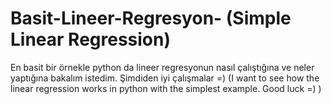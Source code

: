# Basit-Lineer-Regresyon- (Simple Linear Regression)
En basit bir örnekle python da lineer regresyonun nasıl çalıştığına ve neler yaptığına bakalım istedim. Şimdiden iyi çalışmalar =) 
(I want to see how the linear regression works in python with the simplest example. Good luck =) )

